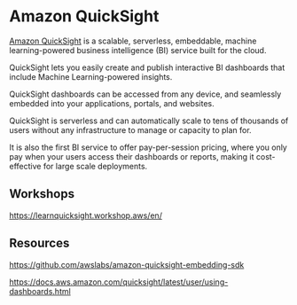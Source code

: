  # Amazon QuickSight

[Amazon QuickSight](https://aws.amazon.com/quicksight/) is a scalable, serverless, embeddable, machine learning-powered business intelligence (BI) service built for the cloud.

QuickSight lets you easily create and publish interactive BI dashboards that include Machine Learning-powered insights.

QuickSight dashboards can be accessed from any device, and seamlessly embedded into your applications, portals, and websites.

QuickSight is serverless and can automatically scale to tens of thousands of users without any infrastructure to manage or capacity to plan for.

It is also the first BI service to offer pay-per-session pricing, where you only pay when your users access their dashboards or reports, making it cost-effective for large scale deployments.

## Workshops
https://learnquicksight.workshop.aws/en/

## Resources

https://github.com/awslabs/amazon-quicksight-embedding-sdk

https://docs.aws.amazon.com/quicksight/latest/user/using-dashboards.html
